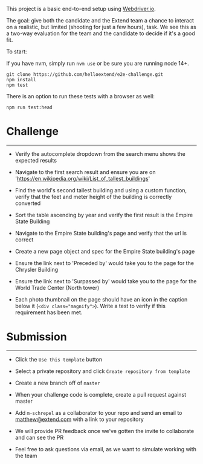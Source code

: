 This project is a basic end-to-end setup using [Webdriver.io](https://webdriver.io/docs/gettingstarted.html).

The goal: give both the candidate and the Extend team a chance to interact on a realistic, but limited (shooting for just a few hours), task. We see this as a two-way evaluation for the team and the candidate to decide if it's a good fit.

To start:

If you have nvm, simply run `nvm use` or be sure you are running node 14+.

```
git clone https://github.com/helloextend/e2e-challenge.git
npm install
npm test
```

There is an option to run these tests with a browser as well:

```
npm run test:head
```

# Challenge

---

-   Verify the autocomplete dropdown from the search menu shows the expected results

-   Navigate to the first search result and ensure you are on 'https://en.wikipedia.org/wiki/List_of_tallest_buildings'

-   Find the world's second tallest building and using a custom function, verify that the feet and meter height of the building is correctly converted

-   Sort the table ascending by year and verify the first result is the Empire State Building

-   Navigate to the Empire State building's page and verify that the url is correct

-   Create a new page object and spec for the Empire State building's page

-   Ensure the link next to 'Preceded by' would take you to the page for the Chrysler Building

-   Ensure the link next to 'Surpassed by' would take you to the page for the World Trade Center (North tower)

-   Each photo thumbnail on the page should have an icon in the caption below it (`<div class="magnify">`). Write a test to verify if this requirement has been met.

# Submission

---

-   Click the `Use this template` button

-   Select a private repository and click `Create repository from template`

-   Create a new branch off of `master`

-   When your challenge code is complete, create a pull request against master

-   Add `m-schrepel` as a collaborator to your repo and send an email to [matthew@extend.com](mailto:matthew@extend.com) with a link to your repository

-   We will provide PR feedback once we've gotten the invite to collaborate and can see the PR

-   Feel free to ask questions via email, as we want to simulate working with the team
